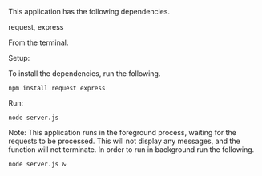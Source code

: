 This application has the following dependencies.

request, express


From the terminal.


Setup:

To install the dependencies, run the following.

	npm install request express


Run:

	node server.js

Note: This application runs in the foreground process, waiting for the requests to be processed.
      This will not display any messages, and the function will not terminate.
      In order to run in  background
      run the following.

	node server.js &
